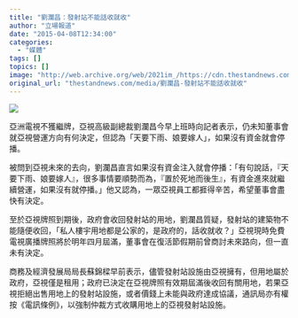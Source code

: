 ```yaml
---
title: "劉瀾昌：發射站不能話收就收"
author: "立場報道"
date: "2015-04-08T12:34:00"
categories:
  - "媒體"
tags: []
topics: []
image: "http://web.archive.org/web/2021im_/https://cdn.thestandnews.com/media/photos/cache/20150408-05_3ydsY_1200x0.png"
original_url: "thestandnews.com/media/劉瀾昌-發射站不能話收就收"
---
```

![](http://web.archive.org/web/2021im_/https://cdn.thestandnews.com/media/photos/cache/20150408-05_3ydsY_1200x0.png)

亞洲電視不獲繼牌，亞視高級副總裁劉瀾昌今早上班時向記者表示，仍未知董事會就亞視營運方向有何決定，但認為「天要下雨、娘要嫁人」，如果沒有資金就會停播。

被問到亞視未來的去向，劉瀾昌直言如果沒有資金注入就會停播：「有句說話，『天要下雨、娘要嫁人』，很多事情要順勢而為，『置於死地而後生』，有資金進來就繼續營運，如果沒有就停播。」他又認為，一眾亞視員工都捱得辛苦，希望董事會盡快有決定。

至於亞視牌照到期後，政府會收回發射站的用地，劉瀾昌質疑，發射站的建築物不能隨便收回，「私人樓宇用地都是公家的，是政府的，話收就收？」亞視現時免費電視廣播牌照將於明年四月屆滿，董事會在復活節假期前曾商討未來路向，但一直未有決定。

商務及經濟發展局局長蘇錦樑早前表示，儘管發射站設施由亞視擁有，但用地屬於政府，亞視僅是租用；政府已決定在亞視牌照有效期屆滿後收回有關用地，若果亞視拒絕出售用地上的發射站設施，或者價錢上未能與政府達成協議，通訊局亦有權按《電訊條例》，以強制仲裁方式收購用地上的亞視發射站設施。